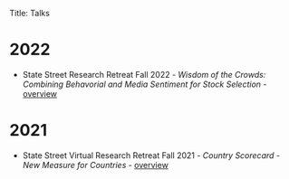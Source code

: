 Title: Talks

# 2022


- State Street Research Retreat Fall 2022 - *Wisdom of the Crowds: Combining Behavorial and Media Sentiment for Stock Selection* - [overview](https://www.statestreet.com/us/en/asset-manager/insights/live-research-retreat-fall-2022)

# 2021

- State Street Virtual Research Retreat Fall 2021 - *Country Scorecard - New Measure for Countries* - [overview]({static}/extra/SST_2021_Fall_Research_Retreat_Overview.pdf)